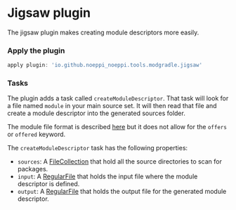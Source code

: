 # Jigsaw plugin

The jigsaw plugin makes creating module descriptors more easily.

### Apply the plugin

```groovy
apply plugin: 'io.github.noeppi_noeppi.tools.modgradle.jigsaw'
```

### Tasks

The plugin adds a task called `createModuleDescriptor`. That task will look for a file named `module` in your main source set. It will then read that file and create a module descriptor into the generated sources folder.

The module file format is described [here](https://bitbucket.org/noeppi_noeppi/modulegenerator/wiki/Home) but it does not allow for the `offers` or `offered` keyword.

The `createModuleDescriptor` task has the following properties:

  * `sources`: A [FileCollection](https://docs.gradle.org/current/javadoc/org/gradle/api/file/FileCollection.html) that hold all the source directories to scan for packages.
  * `input`: A [RegularFile](https://docs.gradle.org/current/javadoc/org/gradle/api/file/RegularFile.html) that holds the input file where the module descriptor is defined.
  * `output`: A [RegularFile](https://docs.gradle.org/current/javadoc/org/gradle/api/file/RegularFile.html) that holds the output file for the generated module descriptor.
